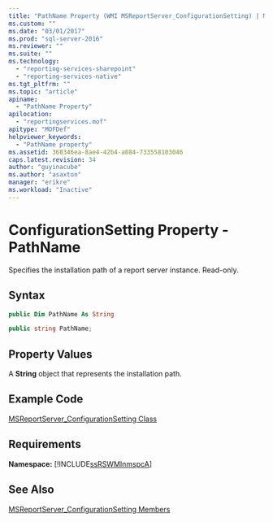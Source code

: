 ```yaml
---
title: "PathName Property (WMI MSReportServer_ConfigurationSetting) | Microsoft Docs"
ms.custom: ""
ms.date: "03/01/2017"
ms.prod: "sql-server-2016"
ms.reviewer: ""
ms.suite: ""
ms.technology: 
  - "reporting-services-sharepoint"
  - "reporting-services-native"
ms.tgt_pltfrm: ""
ms.topic: "article"
apiname: 
  - "PathName Property"
apilocation: 
  - "reportingservices.mof"
apitype: "MOFDef"
helpviewer_keywords: 
  - "PathName property"
ms.assetid: 368346ea-8ae4-42b4-a884-733558103046
caps.latest.revision: 34
author: "guyinacube"
ms.author: "asaxton"
manager: "erikre"
ms.workload: "Inactive"
---
```

# ConfigurationSetting Property - PathName
  Specifies the installation path of a report server instance. Read-only.  
  
## Syntax  
  
```vb  
public Dim PathName As String  
```  
  
```csharp  
public string PathName;  
```  
  
## Property Values  
 A **String** object that represents the installation path.  
  
## Example Code  
 [MSReportServer_ConfigurationSetting Class](../../reporting-services/wmi-provider-library-reference/msreportserver-configurationsetting-class.md)  
  
## Requirements  
 **Namespace:** [!INCLUDE[ssRSWMInmspcA](../../includes/ssrswminmspca-md.md)]  
  
## See Also  
 [MSReportServer_ConfigurationSetting Members](../../reporting-services/wmi-provider-library-reference/msreportserver-configurationsetting-members.md)  
  
  
